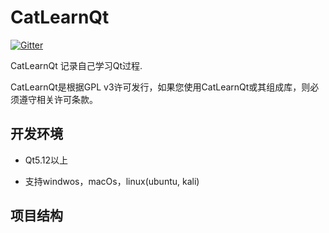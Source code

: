 # CatLearnQt


[![Gitter](https://badges.gitter.im/CatLearnQt/community.svg)](https://gitter.im/CatLearnQt/community?utm_source=badge&utm_medium=badge&utm_campaign=pr-badge)

CatLearnQt 记录自己学习Qt过程.

CatLearnQt是根据GPL v3许可发行，如果您使用CatLearnQt或其组成库，则必须遵守相关许可条款。

## 开发环境

* Qt5.12以上

* 支持windwos，macOs，linux(ubuntu, kali)

## 项目结构

